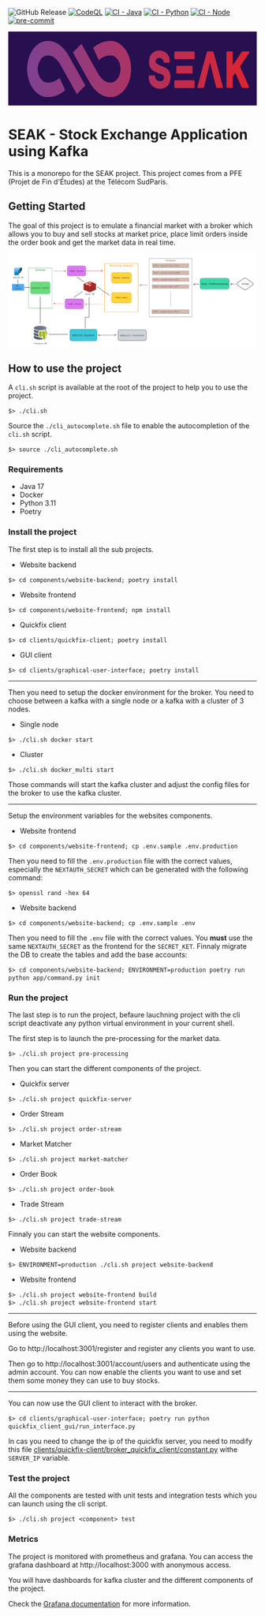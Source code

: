 ![GitHub Release](https://img.shields.io/github/v/release/SamuelGuillemet/SEAK?label=Version)
[![CodeQL](https://github.com/SamuelGuillemet/SEAK/actions/workflows/codeql.yml/badge.svg)](https://github.com/SamuelGuillemet/SEAK/actions/workflows/codeql.yml)
[![CI - Java](https://github.com/SamuelGuillemet/SEAK/actions/workflows/ci-java.yml/badge.svg)](https://github.com/SamuelGuillemet/SEAK/actions/workflows/ci-java.yml)
[![CI - Python](https://github.com/SamuelGuillemet/SEAK/actions/workflows/ci-python.yml/badge.svg)](https://github.com/SamuelGuillemet/SEAK/actions/workflows/ci-python.yml)
[![CI - Node](https://github.com/SamuelGuillemet/SEAK/actions/workflows/ci-node.yml/badge.svg)](https://github.com/SamuelGuillemet/SEAK/actions/workflows/ci-node.yml)
[![pre-commit](https://github.com/SamuelGuillemet/SEAK/actions/workflows/pre-commit.yaml/badge.svg)](https://github.com/SamuelGuillemet/SEAK/actions/workflows/pre-commit.yaml)

<img src="docs/logo.png" height="150" />

# SEAK - Stock Exchange Application using Kafka

This is a monorepo for the SEAK project. This project comes from a PFE (Projet de Fin d'Études) at the Télécom SudParis.

## Getting Started

The goal of this project is to emulate a financial market with a broker which allows you to buy and sell stocks at market price, place limit orders inside the order book and get the market data in real time.

![alt text](docs/imgs/architecture.png)

## How to use the project

A `cli.sh` script is available at the root of the project to help you to use the project.

```shell
$> ./cli.sh
```

Source the `./cli_autocomplete.sh` file to enable the autocompletion of the `cli.sh` script.

```shell
$> source ./cli_autocomplete.sh
```

### Requirements

- Java 17
- Docker
- Python 3.11
- Poetry

### Install the project

The first step is to install all the sub projects.

- Website backend
```shell	
$> cd components/website-backend; poetry install
```
- Website frontend
```shell
$> cd components/website-frontend; npm install
```
- Quickfix client
```shell
$> cd clients/quickfix-client; poetry install
```
- GUI client
```shell
$> cd clients/graphical-user-interface; poetry install
```

---

Then you need to setup the docker environment for the broker. You need to choose between a kafka with a single node or a kafka with a cluster of 3 nodes.

- Single node
```shell
$> ./cli.sh docker start
```
- Cluster
```shell
$> ./cli.sh docker_multi start
```

Those commands will start the kafka cluster and adjust the config files for the broker to use the kafka cluster.

---

Setup the environment variables for the websites components.

- Website frontend
```shell
$> cd components/website-frontend; cp .env.sample .env.production
```
Then you need to fill the `.env.production` file with the correct values, especially the `NEXTAUTH_SECRET` which can be generated with the following command:
```shell
$> openssl rand -hex 64
```

- Website backend
```shell
$> cd components/website-backend; cp .env.sample .env
```
Then you need to fill the `.env` file with the correct values. You **must** use the same `NEXTAUTH_SECRET` as the frontend for the `SECRET_KET`.
Finnaly migrate the DB to create the tables and add the base accounts:
```shell
$> cd components/website-backend; ENVIRONMENT=production poetry run python app/command.py init
```

### Run the project

The last step is to run the project, befaure lauchning project with the cli script deactivate any python virtual environment in your current shell.

The first step is to launch the pre-processing for the market data.

```shell
$> ./cli.sh project pre-processing
```

Then you can start the different components of the project.

- Quickfix server
```shell
$> ./cli.sh project quickfix-server
```
- Order Stream
```shell
$> ./cli.sh project order-stream
```
- Market Matcher
```shell
$> ./cli.sh project market-matcher
```
- Order Book
```shell
$> ./cli.sh project order-book
```
- Trade Stream
```shell
$> ./cli.sh project trade-stream
```

Finnaly you can start the website components.

- Website backend
```shell
$> ENVIRONMENT=production ./cli.sh project website-backend
```
- Website frontend
```shell
$> ./cli.sh project website-frontend build
$> ./cli.sh project website-frontend start
```

---
Before using the GUI client, you need to register clients and enables them using the website.

Go to http://localhost:3001/register and register any clients you want to use.

Then go to http://localhost:3001/account/users and authenticate using the admin account. You can now enable the clients you want to use and set them some money they can use to buy stocks.

---

You can now use the GUI client to interact with the broker.

```shell
$> cd clients/graphical-user-interface; poetry run python quickfix_client_gui/run_interface.py
```

In cas you need to change the ip of the quickfix server, you need to modify this file [clients/quickfix-client/broker_quickfix_client/constant.py](clients/quickfix-client/broker_quickfix_client/constant.py) withe `SERVER_IP` variable.


### Test the project

All the components are tested with unit tests and integration tests which you can launch using the cli script.

```shell
$> ./cli.sh project <component> test
```

### Metrics

The project is monitored with prometheus and grafana. You can access the grafana dashboard at http://localhost:3000 with anonymous access.

You will have dashboards for kafka cluster and the different components of the project.

Check the [Grafana documentation](docs/Grafana.md) for more information.
